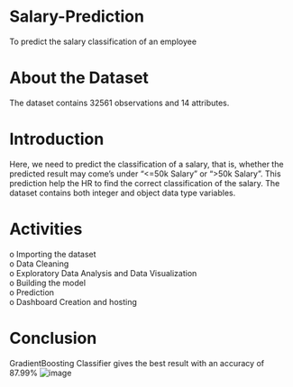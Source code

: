 # Salary-Prediction
To predict the salary classification of an employee

# About the Dataset
The dataset contains 32561 observations and 14 attributes. 

# Introduction
Here, we need to predict the classification of a salary, that is, whether the predicted result may come’s under “<=50k Salary” or “>50k Salary”. This prediction help the HR to find the correct classification of the salary. The dataset contains both integer and object data type variables.

# Activities
  o	Importing the dataset <br>
  o	Data Cleaning <br>
  o	Exploratory Data Analysis and Data Visualization <br>
  o	Building the model <br>
  o	Prediction <br>
  o	Dashboard Creation and hosting

# Conclusion
GradientBoosting Classifier gives the best result with an accuracy of 87.99%
![image](https://user-images.githubusercontent.com/66664617/111668693-05b38b00-883c-11eb-8a91-c2de728deed4.png)



